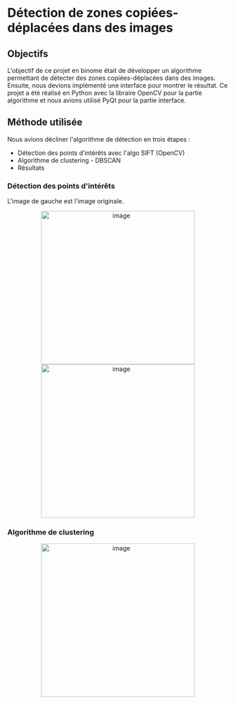 # Détection de zones copiées-déplacées dans des images

## Objectifs
L'objectif de ce projet en binome était de développer un algorithme permettant de détecter des zones copiées-déplacées dans des images. Ensuite, nous devions implémenté une interface pour montrer le résultat. Ce projet a été réalisé en Python avec la libraire OpenCV pour la partie algorithme et nous avions utilisé PyQt pour la partie interface.

## Méthode utilisée
Nous avions décliner l'algorithme de détection en trois étapes : 
- Détection des points d'intérêts avec l'algo SIFT (OpenCV)
- Algorithme de clustering - DBSCAN
- Résultats

### Détection des points d'intérêts
L'image de gauche est l'image originale.
<div align="center"><img src="https://github.com/ThibaulTG34/Detection-de-zones-copiee-deplacee/blob/main/Code/R%C3%A9sultats/sift_keypoints.jpg" alt="image" style="width:350px;height:auto;">
<img src="https://github.com/ThibaulTG34/Detection-de-zones-copiee-deplacee/blob/main/Code/R%C3%A9sultats/sift_keypoints_forged.jpg" alt="image" style="width:350px;height:auto;">
</div>

### Algorithme de clustering
<div align="center"><img src="https://github.com/ThibaulTG34/Detection-de-zones-copiee-deplacee/blob/main/Code/R%C3%A9sultats/detection-trouvee.jpg" alt="image" style="width:350px;height:auto;">
</div>

